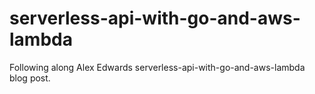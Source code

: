 # serverless-api-with-go-and-aws-lambda
Following along Alex Edwards serverless-api-with-go-and-aws-lambda blog post.
